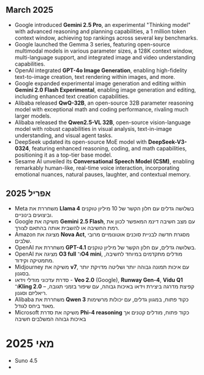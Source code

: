 ## March 2025

- Google introduced **Gemini 2.5 Pro**, an experimental "Thinking model" with advanced reasoning and planning capabilities, a 1 million token context window, achieving top rankings across several key benchmarks.
- Google launched the Gemma 3 series, featuring open-source multimodal models in various parameter sizes, a 128K context window, multi-language support, and integrated image and video understanding capabilities.
- OpenAI integrated **GPT-4o Image Generation**, enabling high-fidelity text-to-image creation, text rendering within images, and more.
- Google expanded experimental image generation and editing within **Gemini 2.0 Flash Experimental**, enabling image generation and editing, including enhanced text creation capabilities.
- Alibaba released **QwQ-32B**, an open-source 32B parameter reasoning model with exceptional math and coding performance, rivaling much larger models.
- Alibaba released the **Qwen2.5-VL 32B**, open-source vision-language model with robust capabilities in visual analysis, text-in-image understanding, and visual agent tasks.
- DeepSeek updated its open-source MoE model with **DeepSeek-V3-0324**, featuring enhanced reasoning, coding, and math capabilities, positioning it as a top-tier base model.
- Sesame AI unveiled its **Conversational Speech Model (CSM)**, enabling remarkably human-like, real-time voice interaction, incorporating emotional nuances, natural pauses, laughter, and contextual memory.

## אפריל 2025

- Meta משחררת את **Llama 4** בשלושה גדלים עם חלון הקשר של 10 מיליון טוקנים וביצועים בינוניים.
- Google משיקה את **Gemini 2.5 Flash**, עם מצב חשיבה דינמ המאפשר לכוון את רמת החשיבה או להשבית אותה בהתאם לצורך. 
- Amazon מציגה את **Nova Act**, מסגרת חדשה לבניית סוכנים אוטונומיים מרובי שלבים.
- OpenAI משחררת את **GPT-4.1** בשלושה גדלים, עם חלון הקשר של מיליון טוקנים.
- OpenAI מציגה את **O3 full** ו־**O4 mini**, מודלים מתקדמים במיוחד לחשיבה, מתמטיקה וקידוד.
- Midjourney משיקה את **v7**, עם איכות תמונה גבוהה יותר ושליטה מדויקת יותר בסגנון.
- סדרת עדכוני מודלי וידאו - **Veo 2.0** (Google), **Runway Gen-4**, **Vidu Q1** ו־**Kling 2.0** – קפיצת מדרגה ביצירת וידאו באיכות גבוהה, עם שיפור בזמני תגובה, ריאליזם וסגנון. 
- Alibaba משחררת את **Qwen 3** כקוד פתוח, במגוון גדלים, עם יכולות מרשימות מאוד ביחס לגודל.
- Microsoft משיקה את סדרת **Phi-4 reasoning** כקוד פתוח, מודלים קטנים אך באיכות גבוהה המשלבים חשיבה

# מאי 2025

- Suno 4.5
-